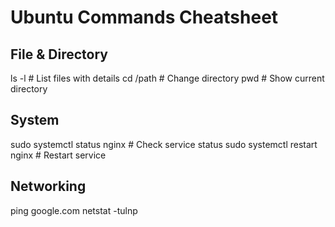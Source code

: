 # Ubuntu Commands Cheatsheet

## File & Directory
ls -l    # List files with details
cd /path # Change directory
pwd      # Show current directory

## System
sudo systemctl status nginx   # Check service status
sudo systemctl restart nginx  # Restart service

## Networking
ping google.com
netstat -tulnp
